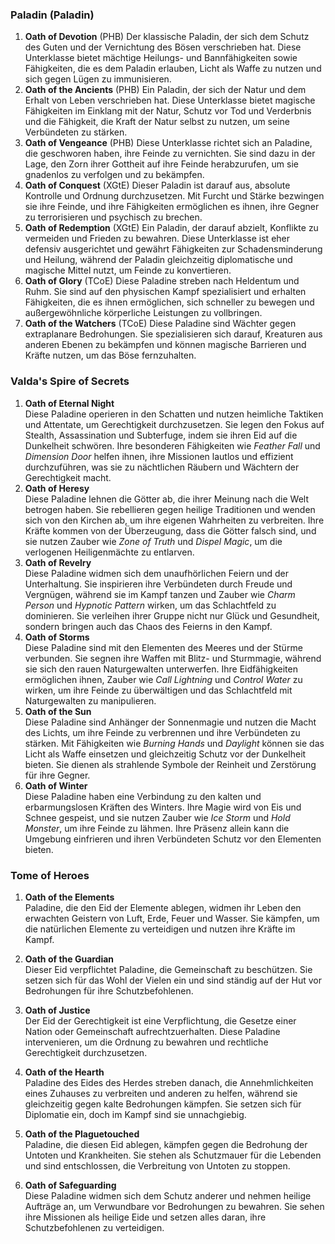 
### **Paladin (Paladin)**

1. **Oath of Devotion** (PHB)
   Der klassische Paladin, der sich dem Schutz des Guten und der Vernichtung des Bösen verschrieben hat. Diese Unterklasse bietet mächtige Heilungs- und Bannfähigkeiten sowie Fähigkeiten, die es dem Paladin erlauben, Licht als Waffe zu nutzen und sich gegen Lügen zu immunisieren.
    <br/>
2. **Oath of the Ancients** (PHB)
   Ein Paladin, der sich der Natur und dem Erhalt von Leben verschrieben hat. Diese Unterklasse bietet magische Fähigkeiten im Einklang mit der Natur, Schutz vor Tod und Verderbnis und die Fähigkeit, die Kraft der Natur selbst zu nutzen, um seine Verbündeten zu stärken.
    <br/>
3. **Oath of Vengeance** (PHB)
   Diese Unterklasse richtet sich an Paladine, die geschworen haben, ihre Feinde zu vernichten. Sie sind dazu in der Lage, den Zorn ihrer Gottheit auf ihre Feinde herabzurufen, um sie gnadenlos zu verfolgen und zu bekämpfen.
    <br/>
4. **Oath of Conquest** (XGtE)
   Dieser Paladin ist darauf aus, absolute Kontrolle und Ordnung durchzusetzen. Mit Furcht und Stärke bezwingen sie ihre Feinde, und ihre Fähigkeiten ermöglichen es ihnen, ihre Gegner zu terrorisieren und psychisch zu brechen.
    <br/>
5. **Oath of Redemption** (XGtE)
   Ein Paladin, der darauf abzielt, Konflikte zu vermeiden und Frieden zu bewahren. Diese Unterklasse ist eher defensiv ausgerichtet und gewährt Fähigkeiten zur Schadensminderung und Heilung, während der Paladin gleichzeitig diplomatische und magische Mittel nutzt, um Feinde zu konvertieren.
    <br/>
6. **Oath of Glory** (TCoE)
   Diese Paladine streben nach Heldentum und Ruhm. Sie sind auf den physischen Kampf spezialisiert und erhalten Fähigkeiten, die es ihnen ermöglichen, sich schneller zu bewegen und außergewöhnliche körperliche Leistungen zu vollbringen.
    <br/>
7. **Oath of the Watchers** (TCoE)
   Diese Paladine sind Wächter gegen extraplanare Bedrohungen. Sie spezialisieren sich darauf, Kreaturen aus anderen Ebenen zu bekämpfen und können magische Barrieren und Kräfte nutzen, um das Böse fernzuhalten.
    <br/>


### **Valda's Spire of Secrets**

1. **Oath of Eternal Night**  
    Diese Paladine operieren in den Schatten und nutzen heimliche Taktiken und Attentate, um Gerechtigkeit durchzusetzen. Sie legen den Fokus auf Stealth, Assassination und Subterfuge, indem sie ihren Eid auf die Dunkelheit schwören. Ihre besonderen Fähigkeiten wie _Feather Fall_ und _Dimension Door_ helfen ihnen, ihre Missionen lautlos und effizient durchzuführen, was sie zu nächtlichen Räubern und Wächtern der Gerechtigkeit macht.
    <br/>
2. **Oath of Heresy**  
    Diese Paladine lehnen die Götter ab, die ihrer Meinung nach die Welt betrogen haben. Sie rebellieren gegen heilige Traditionen und wenden sich von den Kirchen ab, um ihre eigenen Wahrheiten zu verbreiten. Ihre Kräfte kommen von der Überzeugung, dass die Götter falsch sind, und sie nutzen Zauber wie _Zone of Truth_ und _Dispel Magic_, um die verlogenen Heiligenmächte zu entlarven.
    <br/>
3. **Oath of Revelry**  
    Diese Paladine widmen sich dem unaufhörlichen Feiern und der Unterhaltung. Sie inspirieren ihre Verbündeten durch Freude und Vergnügen, während sie im Kampf tanzen und Zauber wie _Charm Person_ und _Hypnotic Pattern_ wirken, um das Schlachtfeld zu dominieren. Sie verleihen ihrer Gruppe nicht nur Glück und Gesundheit, sondern bringen auch das Chaos des Feierns in den Kampf.
    <br/>
4. **Oath of Storms**  
    Diese Paladine sind mit den Elementen des Meeres und der Stürme verbunden. Sie segnen ihre Waffen mit Blitz- und Sturmmagie, während sie sich den rauen Naturgewalten unterwerfen. Ihre Eidfähigkeiten ermöglichen ihnen, Zauber wie _Call Lightning_ und _Control Water_ zu wirken, um ihre Feinde zu überwältigen und das Schlachtfeld mit Naturgewalten zu manipulieren.
    <br/>
5. **Oath of the Sun**  
    Diese Paladine sind Anhänger der Sonnenmagie und nutzen die Macht des Lichts, um ihre Feinde zu verbrennen und ihre Verbündeten zu stärken. Mit Fähigkeiten wie _Burning Hands_ und _Daylight_ können sie das Licht als Waffe einsetzen und gleichzeitig Schutz vor der Dunkelheit bieten. Sie dienen als strahlende Symbole der Reinheit und Zerstörung für ihre Gegner.
    <br/>
6. **Oath of Winter**  
    Diese Paladine haben eine Verbindung zu den kalten und erbarmungslosen Kräften des Winters. Ihre Magie wird von Eis und Schnee gespeist, und sie nutzen Zauber wie _Ice Storm_ und _Hold Monster_, um ihre Feinde zu lähmen. Ihre Präsenz allein kann die Umgebung einfrieren und ihren Verbündeten Schutz vor den Elementen bieten.



### **Tome of Heroes**

1. **Oath of the Elements**  
    Paladine, die den Eid der Elemente ablegen, widmen ihr Leben den erwachten Geistern von Luft, Erde, Feuer und Wasser. Sie kämpfen, um die natürlichen Elemente zu verteidigen und nutzen ihre Kräfte im Kampf.
    <br/>
    
2. **Oath of the Guardian**  
    Dieser Eid verpflichtet Paladine, die Gemeinschaft zu beschützen. Sie setzen sich für das Wohl der Vielen ein und sind ständig auf der Hut vor Bedrohungen für ihre Schutzbefohlenen.
    <br/>
    
3. **Oath of Justice**  
    Der Eid der Gerechtigkeit ist eine Verpflichtung, die Gesetze einer Nation oder Gemeinschaft aufrechtzuerhalten. Diese Paladine intervenieren, um die Ordnung zu bewahren und rechtliche Gerechtigkeit durchzusetzen.
    <br/>
    
4. **Oath of the Hearth**  
    Paladine des Eides des Herdes streben danach, die Annehmlichkeiten eines Zuhauses zu verbreiten und anderen zu helfen, während sie gleichzeitig gegen kalte Bedrohungen kämpfen. Sie setzen sich für Diplomatie ein, doch im Kampf sind sie unnachgiebig.
    <br/>
    
5. **Oath of the Plaguetouched**  
    Paladine, die diesen Eid ablegen, kämpfen gegen die Bedrohung der Untoten und Krankheiten. Sie stehen als Schutzmauer für die Lebenden und sind entschlossen, die Verbreitung von Untoten zu stoppen.
    <br/>
    
6. **Oath of Safeguarding**  
    Diese Paladine widmen sich dem Schutz anderer und nehmen heilige Aufträge an, um Verwundbare vor Bedrohungen zu bewahren. Sie sehen ihre Missionen als heilige Eide und setzen alles daran, ihre Schutzbefohlenen zu verteidigen.
    <br/>